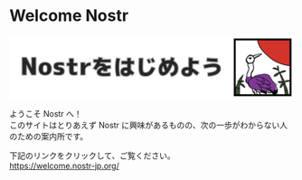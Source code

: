 # Welcome Nostr
![](docs/images/welcome_banner.png)

ようこそ Nostr へ！  
このサイトはとりあえず Nostr に興味があるものの、次の一歩がわからない人のための案内所です。

下記のリンクをクリックして、ご覧ください。  
https://welcome.nostr-jp.org/
